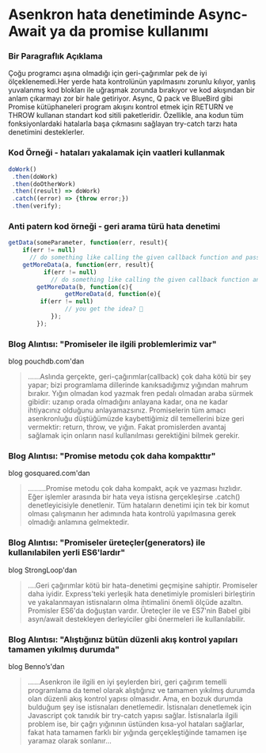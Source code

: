 # Asenkron hata denetiminde Async-Await ya da promise kullanımı 


### Bir Paragraflık Açıklama

Çoğu programcı aşına olmadığı için geri-çağırımlar pek de iyi ölçeklenemedi.Her yerde hata kontrolünün yapılmasını zorunlu kılıyor, yanlış yuvalanmış kod blokları ile uğraşmak zorunda bırakıyor ve kod akışından bir anlam çıkarmayı zor bir hale getiriyor. Async, Q pack ve BlueBird gibi Promise kütüphaneleri program akışını kontrol etmek için RETURN ve THROW kullanan standart kod sitili paketleridir. Özellikle, ana kodun tüm fonksiyonlardaki hatalarla başa çıkmasını sağlayan try-catch tarzı hata denetimini desteklerler.


### Kod Örneği - hataları yakalamak için vaatleri kullanmak


```javascript
doWork()
 .then(doWork)
 .then(doOtherWork)
 .then((result) => doWork)
 .catch((error) => {throw error;})
 .then(verify);
```

### Anti patern kod örneği - geri arama türü hata denetimi 

```javascript
getData(someParameter, function(err, result){
    if(err != null)
      // do something like calling the given callback function and pass the error
    getMoreData(a, function(err, result){
          if(err != null)
            // do something like calling the given callback function and pass the error
        getMoreData(b, function(c){ 
                getMoreData(d, function(e){ 
		 if(err != null)
            	// you get the idea? 
            });
        });
```

### Blog Alıntısı: "Promiseler ile ilgili problemlerimiz var"
blog pouchdb.com'dan
 
 > ……Aslında gerçekte, geri-çağırımlar(callback) çok daha kötü bir şey yapar; bizi programlama dillerinde kanıksadığımız yığından mahrum bırakır. Yığın olmadan kod yazmak fren pedalı olmadan araba sürmek gibidir: uzanıp orada olmadığını anlayana kadar, ona ne kadar ihtiyacınız olduğunu anlayamazsınız. Promiselerin tüm amacı asenkronluğu düştüğümüzde kaybettiğimiz dil temellerini bize geri vermektir: return, throw, ve yığın. Fakat promislerden avantaj sağlamak için onların nasıl kullanılması gerektiğini bilmek gerekir.

### Blog Alıntısı: "Promise metodu çok daha kompakttır"
blog gosquared.com'dan
 
 > ………Promise metodu çok daha kompakt, açık ve yazması hızlıdır. Eğer işlemler arasında bir hata veya istisna gerçekleşirse .catch() denetleyicisiyle denetlenir. Tüm hataların denetimi için tek bir komut olması çalışmanın her adımında hata kontrolü yapılmasına gerek olmadığı anlamına gelmektedir.

### Blog Alıntısı: "Promiseler üreteçler(generators) ile kullanılabilen yerli ES6'lardır"
blog StrongLoop'dan
 
 > ….Geri çağırımlar kötü bir hata-denetimi geçmişine sahiptir. Promiseler daha iyidir. Express'teki yerleşik hata denetimiyle promisleri birleştirin ve yakalanmayan istisnaların olma ihtimalini önemli ölçüde azaltın. Promisler ES6'da doğuştan vardır. Üreteçler ile ve ES7'nin Babel gibi asyn/await destekleyen derleyiciler gibi önermeleri ile kullanılabilir.

### Blog Alıntısı: "Alıştığınız bütün düzenli akış kontrol yapıları tamamen yıkılmış durumda"
blog Benno’s'dan
 
 > ……Asenkron ile ilgili en iyi şeylerden biri, geri çağırım temelli programlama da temel olarak alıştığınız ve tamamen yıkılmış durumda olan düzenli akış kontrol yapısı olmasıdır. Ama, en bozuk durumda bulduğum şey ise istisnaları denetlemedir. İstisnaları denetlemek için Javascript çok tanıdık bir try-catch yapısı sağlar. İstisnalarla ilgili problem ise, bir çağrı yığınının üstünden kısa-yol hataları sağlarlar, fakat hata tamamen farklı bir yığında gerçekleştiğinde tamamen işe yaramaz olarak sonlanır…
